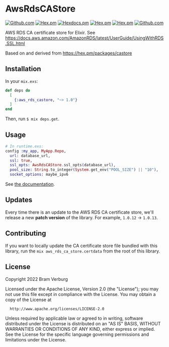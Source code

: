 # AwsRdsCAStore

[![Github.com](https://github.com/voltone/aws_rds_castore/workflows/CI/badge.svg)](https://github.com/voltone/aws_rds_castore/actions)
[![Hex.pm](https://img.shields.io/hexpm/v/aws_rds_castore.svg)](https://hex.pm/packages/aws_rds_castore)
[![Hexdocs.pm](https://img.shields.io/badge/hex-docs-lightgreen.svg)](https://hexdocs.pm/aws_rds_castore/)
[![Hex.pm](https://img.shields.io/hexpm/dt/aws_rds_castore.svg)](https://hex.pm/packages/aws_rds_castore)
[![Hex.pm](https://img.shields.io/hexpm/l/aws_rds_castore.svg)](https://hex.pm/packages/aws_rds_castore)
[![Github.com](https://img.shields.io/github/last-commit/voltone/aws_rds_castore.svg)](https://github.com/voltone/aws_rds_castore/commits/master)

AWS RDS CA certificate store for Elixir. See https://docs.aws.amazon.com/AmazonRDS/latest/UserGuide/UsingWithRDS.SSL.html

Based on and derived from https://hex.pm/packages/castore

## Installation

In your `mix.exs`:

```elixir
def deps do
  [
    {:aws_rds_castore, "~> 1.0"}
  ]
end
```

Then, run `$ mix deps.get`.

## Usage

```elixir
# In runtime.exs:
config :my_app, MyApp.Repo,
  url: database_url,
  ssl: true,
  ssl_opts: AwsRdsCAStore.ssl_opts(database_url),
  pool_size: String.to_integer(System.get_env("POOL_SIZE") || "10"),
  socket_options: maybe_ipv6
```

See [the documentation](https://hexdocs.pm/aws_rds_castore).

## Updates

Every time there is an update to the AWS RDS CA certificate store, we'll release a new **patch version** of the library. For example, `1.0.12` → `1.0.13`.

## Contributing

If you want to locally update the CA certificate store file bundled with this library, run the `mix aws_rds_ca_store.certdata` from the root of this library.

## License

Copyright 2022 Bram Verburg

  Licensed under the Apache License, Version 2.0 (the "License");
  you may not use this file except in compliance with the License.
  You may obtain a copy of the License at

      http://www.apache.org/licenses/LICENSE-2.0

  Unless required by applicable law or agreed to in writing, software
  distributed under the License is distributed on an "AS IS" BASIS,
  WITHOUT WARRANTIES OR CONDITIONS OF ANY KIND, either express or implied.
  See the License for the specific language governing permissions and
  limitations under the License.
